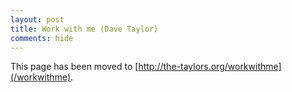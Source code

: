 ```yaml
---
layout: post
title: Work with me (Dave Taylor)
comments: hide
---
```


This page has been moved to [http://the-taylors.org/workwithme](/workwithme).
